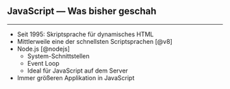 
## JavaScript — Was bisher geschah

---

- Seit 1995: Skriptsprache für dynamisches HTML
- Mittlerweile eine der schnellsten Scriptsprachen [@v8]
- Node.js [@nodejs]
    + System-Schnittstellen
    + Event Loop
    + Ideal für JavaScript auf dem Server
- Immer größeren Applikation in JavaScript

